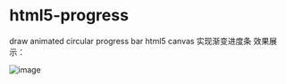 # html5-progress
draw animated circular progress bar
html5 canvas 实现渐变进度条
效果展示：

![image](http://g.recordit.co/wtOvR1GzKI.gif)

